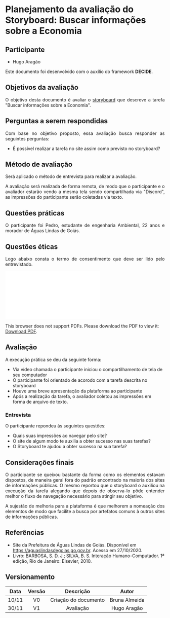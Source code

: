 # Planejamento da avaliação do Storyboard: Buscar informações sobre a Economia

## Participante

- Hugo Aragão

<p align="justify">
Este documento foi desenvolvido com o auxílio do framework <b>DECIDE</b>.
</p>

## Objetivos da avaliação

<p align="justify">
O objetivo desta documento é avaliar o <a href= "https://interacao-humano-computador.github.io/2020.1-Prefeiturade-Aguas-Lindas-de-Goias/storyboard/storyboard_1/">storyboard</a> que descreve a tarefa "Buscar informações sobre a Economia".
</p>

## Perguntas a serem respondidas

<p align="justify">
Com base no objetivo proposto, essa avaliação busca responder as seguintes perguntas:

<ul>
  <li>
    É possível realizar a tarefa no site assim como previsto no storyboard?
  </li>
</ul>

</p>

## Método de avaliação

<p align="justify">
Será aplicado o método de entrevista para realizar a avaliação.
</p>
<p align="justify">
A avaliação será realizada de forma remota, de modo que o participante e o 
avaliador estarão vendo a mesma tela sendo compartilhada via "Discord", as
impressões do participante serão coletadas via texto.
</p>

## Questões práticas

<p align="justify">
O participante foi Pedro, estudante de engenharia Ambiental, 22 anos e
morador de Águas Lindas de Goiás.
</p>

## Questões éticas

<p align="justify">
Logo abaixo consta o termo de consentimento que deve ser lido pelo entrevistado.
</p>

<object data="../../imagens/TERMO_DE_CONSENTIMENTO_prot_alta.pdf" type="application/pdf" width="700px" height="500px">
<embed src="../../imagens/TERMO_DE_CONSENTIMENTO_prot_alta.pdf">
        <p>This browser does not support PDFs. Please download the PDF to view it: <a href="../../imagens/TERMO_DE_CONSENTIMENTO_prot_alta.pdf">Download PDF</a>.</p>
    </embed>
</object>

## Avaliação

A execução prática se deu da seguinte forma:

- Via vídeo chamada o participante iniciou o compartilhamento de tela de seu computador
- O participante foi orientado de acorodo com a tarefa descrita no storyboard
- Houve uma breve apresentação da plataforma ao participante
- Após a realização da tarefa, o avaliador coletou as impressões em forma de arquivo de texto.

### Entrevista

O participante repondeu às seguintes questões:

- Quais suas impressões ao navegar pelo site?
- O site de algum modo te auxilia a obter sucesso nas suas tarefas?
- O Storyboard te ajudou a obter sucesso na sua tarefa?

## Considerações finais

<p align="justify">O participante se queixou bastante da forma como os elementos estavam dispostos, de maneira geral fora do padrão encontrado na maioria dos sites de informações públicas. O mesmo reportou que o storyboard o auxiliou na execução da tarefa alegando que depois de observa-lo pôde entender melhor o fluxo de navegação necessário para atingir seu objetivo.</p>

<p align="justify">A sujestão de melhoria para a plataforma é que melhorem a nomeação dos elementos de modo que facilite a busca por artefatos comuns à outros sites de informações públicas.</p>

## Referências

- Site da Prefeitura de Águas Lindas de Goiás. Disponível em <https://aguaslindasdegoias.go.gov.br>. Acesso em 27/10/2020.
- Livro: BARBOSA, S. D. J.; SILVA, B. S. Interação Humano-Computador. 1ª edição, Rio de Janeiro: Elsevier, 2010.

## Versionamento

| Data  | Versão |               Descrição                |     Autor      |
|:-----:|:------:|:--------------------------------------:|:--------------:|
| 10/11 |   V0   |          Criação do documento          | Bruna Almeida  |
| 30/11 |   V1   |                 Avaliação              | Hugo Aragão    |
